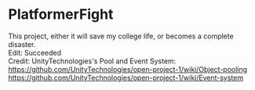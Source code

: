 # PlatformerFight
 This project, either it will save my college life, or becomes a complete disaster. <br />
 Edit: Succeeded <br />
 Credit: UnityTechnologies's Pool and Event System: <br />
 https://github.com/UnityTechnologies/open-project-1/wiki/Object-pooling <br />
 https://github.com/UnityTechnologies/open-project-1/wiki/Event-system
